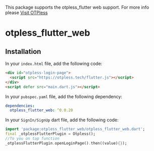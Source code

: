 <!--
This README describes the package. If you publish this package to pub.dev,
this README's contents appear on the landing page for your package.

For information about how to write a good package README, see the guide for
[writing package pages](https://dart.dev/guides/libraries/writing-package-pages).

For general information about developing packages, see the Dart guide for
[creating packages](https://dart.dev/guides/libraries/create-library-packages)
and the Flutter guide for
[developing packages and plugins](https://flutter.dev/developing-packages).
-->

This package supports the otpless_flutter web support. For more info please [Visit OTPless](https://otpless.com/)

# otpless_flutter_web

## Installation

In your `index.html` file, add the following code:

```html
<div id="otpless-login-page">
  <script src="https://otpless.tech/flutter.js"></script>
</div>
<script defer src="main.dart.js"></script>
```

In your `pubspec.yaml` file, add the following dependency:

```yaml
dependencies:
  otpless_flutter_web: ^0.0.20
```

In your `SignIn/SignUp` dart file, add the following code:

```dart
import 'package:otpless_flutter_web/otpless_flutter_web.dart';
final _otplessFlutterPlugin = Otpless();
//To you on tap function
_otplessFlutterPlugin.openLoginPage().then((value){});
```
